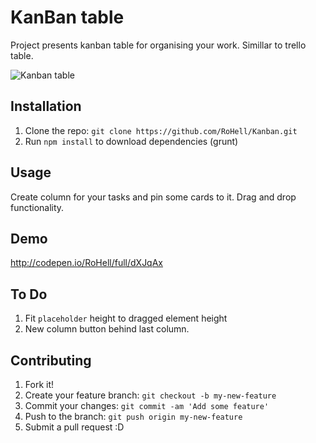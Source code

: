 # KanBan table
Project presents kanban table for organising your work. Simillar to trello table.

![Kanban table](http://i.imgur.com/NQXaQnw.png?1)

## Installation
1. Clone the repo: `git clone https://github.com/RoHell/Kanban.git`
2. Run `npm install` to download dependencies (grunt)

## Usage
Create column for your tasks and pin some cards to it. Drag and drop functionality.

## Demo
http://codepen.io/RoHell/full/dXJqAx

## To Do
1. Fit `placeholder` height to dragged element height
2. New column button behind last column.

## Contributing
1. Fork it!
2. Create your feature branch: `git checkout -b my-new-feature`
3. Commit your changes: `git commit -am 'Add some feature'`
4. Push to the branch: `git push origin my-new-feature`
5. Submit a pull request :D
